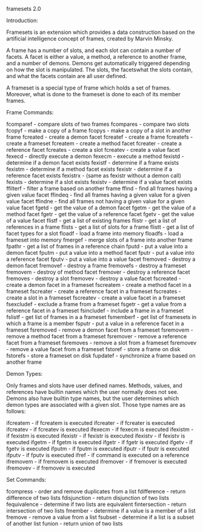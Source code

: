 framesets 2.0

Introduction:

Framesets is an extension which provides a data construction based on the 
artificial intelligence concept of frames, created by Marvin Minsky. 

A frame has a number of slots, and each slot can contain a number of facets.
A facet is either a value, a method, a reference to another frame, and
a number of demons. Demons get automatically triggered depending on how
the slot is manipulated. The slots, the facetswhat the slots contain, and what
the facets contain are all user defined.

A frameset is a special type of frame which holds a set of frames. Moreover,
what is done to the frameset is done to each of its member frames.

Frame Commands:

fcomparef <frame> <frame> - compare slots of two frames
fcompares - compare two slots
fcopyf - make a copy of a frame
fcopys - make a copy of a slot in another frame
fcreated - create a demon facet
fcreatef <frame> - create a frame
fcreatefs <frameset> - create a frameset
fcreatem <frame> <slot> - create a method facet
fcreater <frame> <slot> - create a reference facet
fcreates <frame> <slot> - create a slot
fcreatev <frame> <slot> - create a value facet
fexecd <frame> <slot> <demon> - directly execute a demon
fexecm <frame> <slot> - execute a method
fexistd <frame> <slot> <demon> - determine if a demon facet exists
fexistf <frame> - determine if a frame exists
fexistm <frame> <slot> - determine if a method facet exists
fexistr <frame> <slot> - determine if a reference facet exists
fexistrx <frame> <slot> - (same as fexistr without a demon call)
fexists <frame> <slot> - determine if a slot exists
fexistv <frame> <slot> - determine if a value facet exists
ffilterf - filter a frame based on another frame
ffind <slot> - find all frames having a given value facet
ffindeq <slot> <value> - find all frames having a given value for a given value facet
ffindne <slot> <value> - find all frames not having a given value for a given value facet
fgetd <frame> <slot> <demon> - get the value of a demon facet
fgetm <frame> <slot> - get the value of a method facet
fgetr <frame> <slot> - get the value of a reference facet
fgetv <frame> <slot> - get the value of a value facet
flistf - get a list of existing frames
flistr <frame> - get a list of references in a frame
flists <frame> - get a list of slots for a frame
flistt <frame> <slot> - get a list of facet types for a slot
floadf <frame> - load a frame into memory
floadfs <frameset> - load a frameset into memory
fmergef - merge slots of a frame into another frame
fpathr - get a list of frames in a reference chain
fputd <frame> <slot> <demon> - put a value into a demon facet
fputm <frame> <slot> - put a value into a method facet
fputr <frame> <slot> - put a value into a reference facet
fputv <frame> <slot> - put a value into a value facet
fremoved <frame> <slot> <demon> - destroy a demon facet
fremovef <frame> - destroy a frame
fremovefs <frameset> - destroy a frameset
fremovem <frame> <slot> - destroy of method facet
fremover <frame> <slot> - destroy a reference facet
fremoves <frame> <slot> - destroy a slot
fremovev <frame> <slot> - destroy a value facet
fscreated <frameset> <slot> <demon> - create a demon facet in a frameset
fscreatem <frameset> <slot> - create a method facet in a frameset
fscreater <frameset> <slot> - create a reference facet in a frameset
fscreates <frameset> <slot> - create a slot in a frameset
fscreatev <frameset> <slot> - create a value facet in a frameset
fsexcludef <frameset> <frame> - exclude a frame from a frameset
fsgetr <frameset> <slot> - get a value from a reference facet in a frameset
fsincludef <frameset> <frame> - include a frame in a frameset
fslistf <frameset> - get list of frames in a a frameset
fsmemberf <frame> - get list of framesets in which a frame is a member
fsputr <frameset> <slot> - put a value in a reference facet in a frameset
fsremoved <frameset> <slot> <demon> - remove a demon facet from a frameset
fsremovem <frameset> <slot> - remove a method facet from a frameset
fsremover <frameset> <slot> - remove a reference facet from a frameset
fsremoves <frameset> <slot> - remove a slot from a frameset
fsremovev <frameset> <slot> - remove a value facet from a frameset
fstoref <frame> - store a frame on disk
fstorefs <frameset> - store a frameset on disk
fupdatef - synchronize a frame based on another frame

Demon Types:

Only frames and slots have user defined names. Methods, values, and 
references have builtin names which the user normally does not see.
Demons also have builtin type names, but the user determines which demon
types are associated with a given slot. Those type names are as follows:

ifcreatem - if fcreatem is executed
ifcreater - if fcreater is executed
ifcreatev - if fcreatev is executed
ifexecm - if fexecm is executed
ifexistm - if fexistm is executed
ifexistr - if fexistr is executed
ifexistv - if fexistv is executed
ifgetm - if fgetm is executed
ifgetr - if fgetr is executed
ifgetv - if fgetv is executed
ifputm - if fputm is executed
ifputr - if fputr is executed
ifputv - if fputv is executed
ifref - if command is executed on a reference
ifremovem - if fremovem is executed
ifremover - if fremover is executed
ifremovev - if fremovev is executed

Set Commands:

fcompress <list> - order and remove duplicates from a list
fdifference <list> <list> - return difference of two lists
fdisjunction <list> <list> - return disjunction of two lists
fequivalence <list> <list> - determine if two lists are equivalent
fintersection <list> <list> - return intersection of two lists
fmember <list> <value> - determine if a value is a member of a list
fremove <list> <value> - remove a value from a list
fsubset <list> <list> - determine if a list is a subset of another list
funion <list> <list> - return union of two lists
